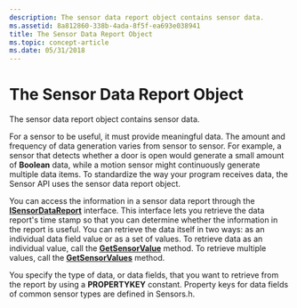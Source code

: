 ```yaml
---
description: The sensor data report object contains sensor data.
ms.assetid: 8a812860-338b-4ada-8f5f-ea693e038941
title: The Sensor Data Report Object
ms.topic: concept-article
ms.date: 05/31/2018
---
```


# The Sensor Data Report Object

The sensor data report object contains sensor data.

For a sensor to be useful, it must provide meaningful data. The amount and frequency of data generation varies from sensor to sensor. For example, a sensor that detects whether a door is open would generate a small amount of **Boolean** data, while a motion sensor might continuously generate multiple data items. To standardize the way your program receives data, the Sensor API uses the sensor data report object.

You can access the information in a sensor data report through the [**ISensorDataReport**](/windows/desktop/api/sensorsapi/nn-sensorsapi-isensordatareport) interface. This interface lets you retrieve the data report's time stamp so that you can determine whether the information in the report is useful. You can retrieve the data itself in two ways: as an individual data field value or as a set of values. To retrieve data as an individual value, call the [**GetSensorValue**](/windows/win32/api/sensorsapi/nf-sensorsapi-isensordatareport-getsensorvalue) method. To retrieve multiple values, call the [**GetSensorValues**](/windows/win32/api/sensorsapi/nf-sensorsapi-isensordatareport-getsensorvalues) method.

You specify the type of data, or data fields, that you want to retrieve from the report by using a **PROPERTYKEY** constant. Property keys for data fields of common sensor types are defined in Sensors.h.

 

 
